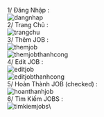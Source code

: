 1/ Đăng Nhập :\
![dangnhap](https://github.com/lethanhtoan8422/react_native_week_08/assets/144576370/357ac893-058d-4878-a513-25d224aeaafa)\
2/ Trang Chủ :\
![trangchu](https://github.com/lethanhtoan8422/react_native_week_08/assets/144576370/3b8ab7e2-a2d1-4c58-8522-aed459a36375)\
3/ Thêm JOB :\
![themjob](https://github.com/lethanhtoan8422/react_native_week_08/assets/144576370/bcbf2820-e0c7-458c-ae9a-0a99d69931ab)\
![themjobthanhcong](https://github.com/lethanhtoan8422/react_native_week_08/assets/144576370/36b2d5f2-ab05-4092-9128-a7663f323e77)\
4/ Edit JOB :\
![editjob](https://github.com/lethanhtoan8422/react_native_week_08/assets/144576370/13e16fd3-8f3b-4f8f-b15f-fffcee73f9d1)\
![editjobthanhcong](https://github.com/lethanhtoan8422/react_native_week_08/assets/144576370/f2497992-01f8-4383-94eb-d4881cc99e4c)\
5/ Hoàn Thành JOB (checked) :\
![hoanthanhjob](https://github.com/lethanhtoan8422/react_native_week_08/assets/144576370/620bcab0-7aed-4294-b56c-725e28a8f49d)\
6/ Tìm Kiếm JOBS :\
![timkiemjobs](https://github.com/lethanhtoan8422/react_native_week_08/assets/144576370/3a62c37f-2eb7-464f-afd0-d467bc0c14b9)\
